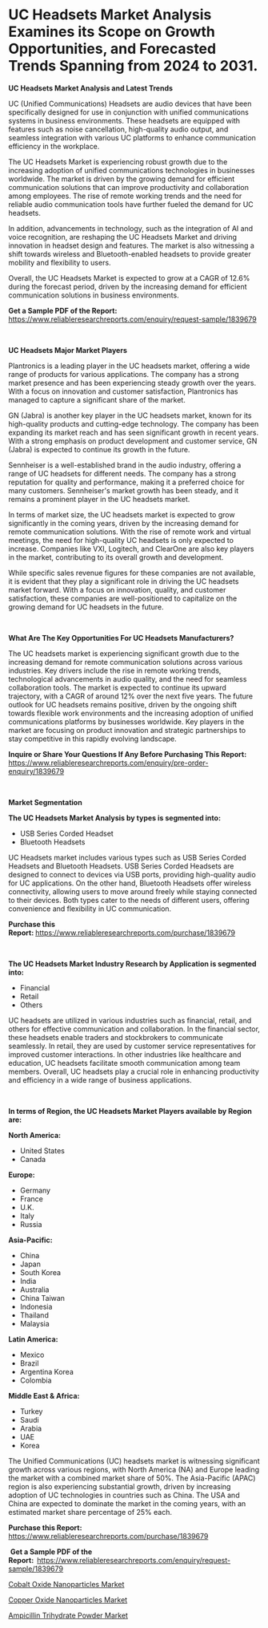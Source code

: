 <p><h1>UC Headsets Market Analysis Examines its Scope on Growth Opportunities, and Forecasted Trends Spanning from 2024 to 2031.</h1></p><p><strong>UC Headsets Market Analysis and Latest Trends</strong></p>
<p><p>UC (Unified Communications) Headsets are audio devices that have been specifically designed for use in conjunction with unified communications systems in business environments. These headsets are equipped with features such as noise cancellation, high-quality audio output, and seamless integration with various UC platforms to enhance communication efficiency in the workplace.</p><p>The UC Headsets Market is experiencing robust growth due to the increasing adoption of unified communications technologies in businesses worldwide. The market is driven by the growing demand for efficient communication solutions that can improve productivity and collaboration among employees. The rise of remote working trends and the need for reliable audio communication tools have further fueled the demand for UC headsets.</p><p>In addition, advancements in technology, such as the integration of AI and voice recognition, are reshaping the UC Headsets Market and driving innovation in headset design and features. The market is also witnessing a shift towards wireless and Bluetooth-enabled headsets to provide greater mobility and flexibility to users.</p><p>Overall, the UC Headsets Market is expected to grow at a CAGR of 12.6% during the forecast period, driven by the increasing demand for efficient communication solutions in business environments.</p></p>
<p><strong>Get a Sample PDF of the Report:&nbsp;</strong> <a href="https://www.reliableresearchreports.com/enquiry/request-sample/1839679">https://www.reliableresearchreports.com/enquiry/request-sample/1839679</a></p>
<p>&nbsp;</p>
<p><strong>UC Headsets Major Market Players</strong></p>
<p><p>Plantronics is a leading player in the UC headsets market, offering a wide range of products for various applications. The company has a strong market presence and has been experiencing steady growth over the years. With a focus on innovation and customer satisfaction, Plantronics has managed to capture a significant share of the market.</p><p>GN (Jabra) is another key player in the UC headsets market, known for its high-quality products and cutting-edge technology. The company has been expanding its market reach and has seen significant growth in recent years. With a strong emphasis on product development and customer service, GN (Jabra) is expected to continue its growth in the future.</p><p>Sennheiser is a well-established brand in the audio industry, offering a range of UC headsets for different needs. The company has a strong reputation for quality and performance, making it a preferred choice for many customers. Sennheiser's market growth has been steady, and it remains a prominent player in the UC headsets market.</p><p>In terms of market size, the UC headsets market is expected to grow significantly in the coming years, driven by the increasing demand for remote communication solutions. With the rise of remote work and virtual meetings, the need for high-quality UC headsets is only expected to increase. Companies like VXI, Logitech, and ClearOne are also key players in the market, contributing to its overall growth and development.</p><p>While specific sales revenue figures for these companies are not available, it is evident that they play a significant role in driving the UC headsets market forward. With a focus on innovation, quality, and customer satisfaction, these companies are well-positioned to capitalize on the growing demand for UC headsets in the future.</p></p>
<p>&nbsp;</p>
<p><strong>What Are The Key Opportunities For UC Headsets Manufacturers?</strong></p>
<p><p>The UC headsets market is experiencing significant growth due to the increasing demand for remote communication solutions across various industries. Key drivers include the rise in remote working trends, technological advancements in audio quality, and the need for seamless collaboration tools. The market is expected to continue its upward trajectory, with a CAGR of around 12% over the next five years. The future outlook for UC headsets remains positive, driven by the ongoing shift towards flexible work environments and the increasing adoption of unified communications platforms by businesses worldwide. Key players in the market are focusing on product innovation and strategic partnerships to stay competitive in this rapidly evolving landscape.</p></p>
<p><strong>Inquire or Share Your Questions If Any Before Purchasing This Report:</strong> <a href="https://www.reliableresearchreports.com/enquiry/pre-order-enquiry/1839679">https://www.reliableresearchreports.com/enquiry/pre-order-enquiry/1839679</a></p>
<p>&nbsp;</p>
<p><strong>Market Segmentation</strong></p>
<p><strong>The UC Headsets Market Analysis by types is segmented into:</strong></p>
<p><ul><li>USB Series Corded Headset</li><li>Bluetooth Headsets</li></ul></p>
<p><p>UC Headsets market includes various types such as USB Series Corded Headsets and Bluetooth Headsets. USB Series Corded Headsets are designed to connect to devices via USB ports, providing high-quality audio for UC applications. On the other hand, Bluetooth Headsets offer wireless connectivity, allowing users to move around freely while staying connected to their devices. Both types cater to the needs of different users, offering convenience and flexibility in UC communication.</p></p>
<p><strong>Purchase this Report:&nbsp;</strong><a href="https://www.reliableresearchreports.com/purchase/1839679">https://www.reliableresearchreports.com/purchase/1839679</a></p>
<p>&nbsp;</p>
<p><strong>The UC Headsets Market Industry Research by Application is segmented into:</strong></p>
<p><ul><li>Financial</li><li>Retail</li><li>Others</li></ul></p>
<p><p>UC headsets are utilized in various industries such as financial, retail, and others for effective communication and collaboration. In the financial sector, these headsets enable traders and stockbrokers to communicate seamlessly. In retail, they are used by customer service representatives for improved customer interactions. In other industries like healthcare and education, UC headsets facilitate smooth communication among team members. Overall, UC headsets play a crucial role in enhancing productivity and efficiency in a wide range of business applications.</p></p>
<p>&nbsp;</p>
<p><strong>In terms of Region, the UC Headsets Market Players available by Region are:</strong></p>
<p>
    <p> <strong> North America: </strong>
        <ul>
            <li>United States</li>
            <li>Canada</li>
        </ul>
        </p> 
    <p> <strong> Europe: </strong>
        <ul>
            <li>Germany</li>
            <li>France</li>
            <li>U.K.</li>
            <li>Italy</li>
            <li>Russia</li>
        </ul>
        </p> 
    <p> <strong> Asia-Pacific: </strong>
        <ul>
            <li>China</li>
            <li>Japan</li>
            <li>South Korea</li>
            <li>India</li>
            <li>Australia</li>
            <li>China Taiwan</li>
            <li>Indonesia</li>
            <li>Thailand</li>
            <li>Malaysia</li>
        </ul>
        </p> 
    <p> <strong> Latin America: </strong>
        <ul>
            <li>Mexico</li>
            <li>Brazil</li>
            <li>Argentina Korea</li>
            <li>Colombia</li>
        </ul>
        </p> 
    <p> <strong> Middle East & Africa: </strong>
        <ul>
            <li>Turkey</li>
            <li>Saudi</li>
            <li>Arabia</li>
            <li>UAE</li>
            <li>Korea</li>
        </ul>
    </p>
    </p>
<p><p>The Unified Communications (UC) headsets market is witnessing significant growth across various regions, with North America (NA) and Europe leading the market with a combined market share of 50%. The Asia-Pacific (APAC) region is also experiencing substantial growth, driven by increasing adoption of UC technologies in countries such as China. The USA and China are expected to dominate the market in the coming years, with an estimated market share percentage of 25% each.</p></p>
<p><strong>Purchase this Report: </strong><a href="https://www.reliableresearchreports.com/purchase/1839679">https://www.reliableresearchreports.com/purchase/1839679</a></p>
<p>&nbsp;<strong>Get a Sample PDF of the Report:&nbsp;&nbsp;</strong><a href="https://www.reliableresearchreports.com/enquiry/request-sample/1839679">https://www.reliableresearchreports.com/enquiry/request-sample/1839679</a></p>
<p><strong></strong></p>
<p><p><a href="https://extreme-scabiosa-c81.notion.site/Cobalt-Oxide-Nanoparticles-Market-A-Comprehensive-Report-of-its-Market-Share-Growth-Trends-2024--f03408541a184525b2ed0f53303838d8">Cobalt Oxide Nanoparticles Market</a></p><p><a href="https://carnation-joke-41f.notion.site/Copper-Oxide-Nanoparticles-Market-Size-and-Examines-its-Market-Scope-with-a-Primary-Focus-on-Growt-0bd83228a83d4055ab3d634b2928340d">Copper Oxide Nanoparticles Market</a></p><p><a href="https://adventurous-uranium-ef9.notion.site/Ampicillin-Trihydrate-Powder-Market-A-Comprehensive-Report-of-its-Market-Share-Growth-Trends-2024-6a4accae38fe4abf90de1cd029986cee">Ampicillin Trihydrate Powder Market</a></p></p>